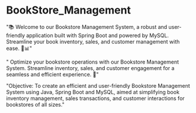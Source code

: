 # BookStore_Management

"📚 Welcome to our Bookstore Management System, a robust and user-friendly application built with Spring Boot and powered by MySQL. Streamline your book inventory, sales, and customer management with ease. 🚀📊"

" Optimize your bookstore operations with our Bookstore Management System. Streamline inventory, sales, and customer engagement for a seamless and efficient experience. 🚀"

"Objective:
To create an efficient and user-friendly Bookstore Management System using Java, Spring Boot and MySQL, aimed at simplifying book inventory management, sales transactions, and customer interactions for bookstores of all sizes."
